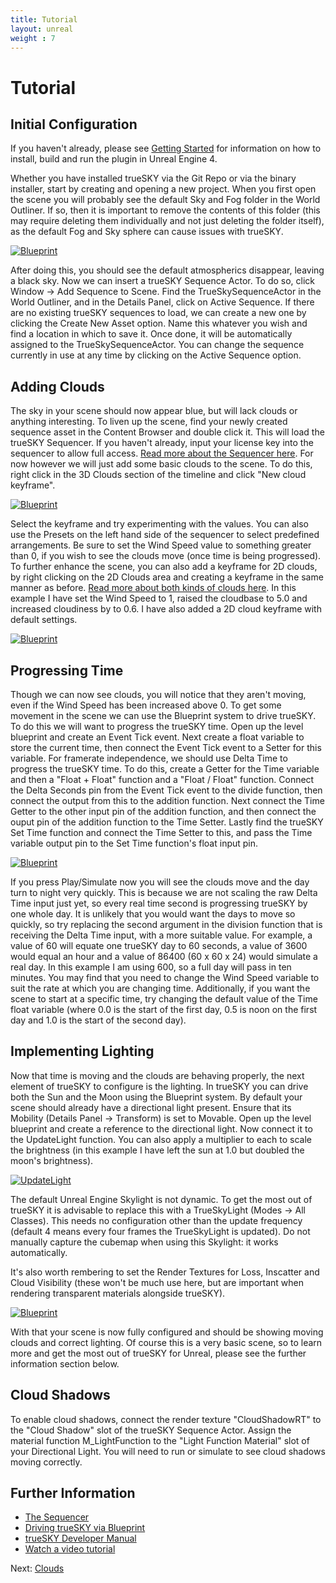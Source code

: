 ```yaml
---
title: Tutorial
layout: unreal
weight : 7
---
```


Tutorial
========

Initial Configuration
-------------------------

If you haven't already, please see [Getting Started](http://docs.simul.co/unrealengine/) for information on how to install, build and run the plugin in Unreal Engine 4. 

Whether you have installed trueSKY via the Git Repo or via the binary installer, start by creating and opening a new project. When you first open the scene you will probably see the default Sky and Fog folder in the World Outliner. If so, then it is important to remove the contents of this folder (this may require deleting them individually and not just deleting the folder itself), as the default Fog and Sky sphere can cause issues with trueSKY. 

<a href="http://docs.simul.co/unrealengine/images/DeleteSkyFog.png"><img src="http://docs.simul.co/unrealengine/images/DeleteSkyFog.png" alt="Blueprint"/></a> 

After doing this, you should see the default atmospherics disappear, leaving a black sky. Now we can insert a trueSKY Sequence Actor. To do so, click Window -> Add Sequence to Scene. Find the TrueSkySequenceActor in the World Outliner, and in the Details Panel, click on Active Sequence. If there are no existing trueSKY sequences to load, we can create a new one by clicking the Create New Asset option. Name this whatever you wish and find a location in which to save it. Once done, it will be automatically assigned to the TrueSkySequenceActor. You can change the sequence currently in use at any time by clicking on the Active Sequence option. 


Adding Clouds
-------------------------

The sky in your scene should now appear blue, but will lack clouds or anything interesting. To liven up the scene, find your newly created sequence asset in the Content Browser and double click it. This will load the trueSKY Sequencer. If you haven't already, input your license key into the sequencer to allow full access. [Read more about the Sequencer here](http://docs.simul.co/reference/man_8_sequencer.html). For now however we will just add some basic clouds to the scene. To do this, right click in the 3D Clouds section of the timeline and click "New cloud keyframe".  

<a href="http://docs.simul.co/unrealengine/images/AddCloudKF.png"><img src="http://docs.simul.co/unrealengine/images/AddCloudKF.png" alt="Blueprint"/></a>

Select the keyframe and try experimenting with the values. You can also use the Presets on the left hand side of the sequencer to select predefined arrangements. Be sure to set the Wind Speed value to something greater than 0, if you wish to see the clouds move (once time is being progressed). To further enhance the scene, you can also add a keyframe for 2D clouds, by right clicking on the 2D Clouds area and creating a keyframe in the same manner as before. [Read more about both kinds of clouds here](http://docs.simul.co/unrealengine/Clouds.html). In this example I have set the Wind Speed to 1, raised the cloudbase to 5.0 and increased cloudiness by to 0.6. I have also added a 2D cloud keyframe with default settings. 

<a href="http://docs.simul.co/unrealengine/images/Scene1.png"><img src="http://docs.simul.co/unrealengine/images/Scene1.png" alt="Blueprint"/></a>


Progressing Time
-------------------------

Though we can now see clouds, you will notice that they aren't moving, even if the Wind Speed has been increased above 0. To get some movement in the scene we can use the Blueprint system to drive trueSKY. To do this we will want to progress the trueSKY time. Open up the level blueprint and create an Event Tick event. Next create a float variable to store the current time, then connect the Event Tick event to a Setter for this variable. For framerate independence, we should use Delta Time to progress the trueSKY time. To do this, create a Getter for the Time variable and then a "Float + Float" function and a "Float / Float" function. Connect the Delta Seconds pin from the Event Tick event to the divide function, then connect the output from this to the addition function. Next connect the Time Getter to the other input pin of the addition function, and then connect the ouput pin of the addition function to the Time Setter. Lastly find the trueSKY Set Time function and connect the Time Setter to this, and pass the Time variable output pin to the Set Time function's float input pin. 

<a href="http://docs.simul.co/unrealengine/images/SettingTime.png"><img src="http://docs.simul.co/unrealengine/images/SettingTime.png" alt="Blueprint"/></a>

If you press Play/Simulate now you will see the clouds move and the day turn to night very quickly. This is because we are not scaling the raw Delta Time input just yet, so every real time second is progressing trueSKY by one whole day. It is unlikely that you would want the days to move so quickly, so try replacing the second argument in the division function that is receiving the Delta Time input, with a more suitable value. For example, a value of 60 will equate one trueSKY day to 60 seconds, a value of 3600 would equal an hour and a value of 86400 (60 x 60 x 24) would simulate a real day. In this example I am using 600, so a full day will pass in ten minutes. You may find that you need to change the Wind Speed variable to suit the rate at which you are changing time. Additionally, if you want the scene to start at a specific time, try changing the default value of the Time float variable (where 0.0 is the start of the first day, 0.5 is noon on the first day and 1.0 is the start of the second day). 


Implementing Lighting
-------------------------

Now that time is moving and the clouds are behaving properly, the next element of trueSKY to configure is the lighting. In trueSKY you can drive both the Sun and the Moon using the Blueprint system. By default your scene should already have a directional light present. Ensure that its Mobility (Details Panel -> Transform) is set to Movable. Open up the level blueprint and create a reference to the directional light. Now connect it to the UpdateLight function. You can also apply a multiplier to each to scale the brightness (in this example I have left the sun at 1.0 but doubled the moon's brightness).

<a href="http://docs.simul.co/unrealengine/images/UpdateLight.png"><img src="http://docs.simul.co/unrealengine/images/UpdateLight.png" alt="UpdateLight"/></a>

The default Unreal Engine Skylight is not dynamic. To get the most out of trueSKY it is advisable to replace this with a TrueSkyLight (Modes -> All Classes). This needs no configuration other than the update frequency (default 4 means every four frames the TrueSkyLight is updated). Do not manually capture the cubemap when using this Skylight: it works automatically.

It's also worth rembering to set the Render Textures for Loss, Inscatter and Cloud Visibility (these won't be much use here, but are important when rendering transparent materials alongside trueSKY). 

<a href="http://docs.simul.co/unrealengine/images/RTConfigure.png"><img src="http://docs.simul.co/unrealengine/images/RTConfigure.png" alt="Blueprint"/></a> 

With that your scene is now fully configured and should be showing moving clouds and correct lighting. Of course this is a very basic scene, so to learn more and get the most out of trueSKY for Unreal, please see the further information section below.

Cloud Shadows
-------------
To enable cloud shadows, connect the render texture "CloudShadowRT" to the "Cloud Shadow" slot of the trueSKY Sequence Actor.
Assign the material function M_LightFunction to the "Light Function Material" slot of your Directional Light. You will need
to run or simulate to see cloud shadows moving correctly.

Further Information
--------------
 
* [The Sequencer](http://docs.simul.co/reference/man_8_sequencer.html) 
* [Driving trueSKY via Blueprint](http://docs.simul.co/unrealengine/Blueprint.html)  
* [trueSKY Developer Manual](http://docs.simul.co/reference/)
* [Watch a video tutorial](https://www.youtube.com/watch?v=hE6qFzJgED4) 


Next: <a href="/unrealengine/Clouds">Clouds</a>